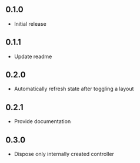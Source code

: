 ## 0.1.0

* Initial release

## 0.1.1

* Update readme

## 0.2.0

* Automatically refresh state after toggling a layout

## 0.2.1

* Provide documentation

## 0.3.0

* Dispose only internally created controller